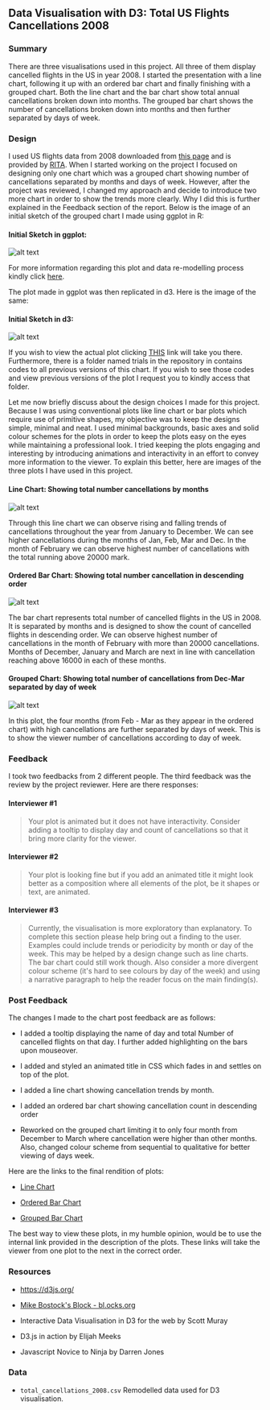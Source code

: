 ## Data Visualisation with D3: Total US Flights Cancellations 2008 ##

### Summary ###

There are three visualisations used in this project. All three of them display cancelled flights in the US in year 2008. I started the presentation with a line chart, following it up with an ordered bar chart and finally finishing with a grouped chart. Both the line chart and the bar chart show total annual cancellations broken down into months. The grouped bar chart shows the number of cancellations broken down into months and then further separated by days of week.

### Design ###

I used US flights data from 2008 downloaded from <a href="http://stat-computing.org/dataexpo/2009/the-data.html">this page</a> and is provided by <a href="https://www.transtats.bts.gov/OT_Delay/OT_DelayCause1.asp">RITA</a>. When I started working on the project I focused on designing only one chart which was a grouped chart showing number of cancellations separated by months and days of week. However, after the project was reviewed, I changed my approach and decide to introduce two more chart in order to show the trends more clearly. Why I did this is further explained in the Feedback section of the report. Below is the image of an initial sketch of the grouped chart I made using ggplot in R: 

#### Initial Sketch in ggplot: ####
![alt text](img/ggplot_grouped_chart.png)

For more information regarding this plot and data re-modelling process kindly click <a href="https://gautamjo.github.io/blogdown/2017/12/12/us-flight-cancellations-in-2008/">here</a>. 

The plot made in ggplot was then replicated in d3. Here is the image of the same:

#### Initial Sketch in d3: ####

![alt text](img/initial_sketch_in_d3.png)

If you wish to view the actual plot clicking [THIS](https://bl.ocks.org/gautamjo/raw/42f15332a5402ade4b314504edd31fb5/3efae9c49f774f414a5ecee4b211514e20dd9025/) link will take you there. Furthermore, there is a folder named trials in the repository in contains codes to all previous versions of this chart. If you wish to see those codes and view previous versions of the plot I request you to kindly access that folder.

Let me now briefly discuss about the design choices I made for this project. Because I was using conventional plots like line chart or bar plots which require use of primitive shapes, my objective was to keep the designs simple, minimal and neat. I used minimal backgrounds, basic axes and solid colour schemes for the plots in order to keep the plots easy on the eyes while maintaining a professional look. I tried keeping the plots engaging and interesting by introducing animations and interactivity in an effort to convey more information to the viewer. To explain this better, here are images of the three plots I have used in this project. 

#### Line Chart: Showing total number cancellations by months ####

![alt text](img/line_chart.png)

Through this line chart we can observe rising and falling trends of cancellations throughout the year from January to December. We can see higher cancellations during the months of Jan, Feb, Mar and Dec. In the month of February we can observe highest number of cancellations with the total running above 20000 mark.

#### Ordered Bar Chart: Showing total number cancellation in descending order ####

![alt text](img/ordered_bar_char.png)

The bar chart represents total number of cancelled flights in the US in 2008. It is separated by months and is designed to show the count of cancelled flights in descending order. We can observe highest number of cancellations in the month of February with more than 20000 cancellations. Months of December, January and March are next in line with cancellation reaching above 16000 in each of these months.

#### Grouped Chart: Showing total number of cancellations from Dec-Mar separated by day of week ####

![alt text](img/grouped_chart_month_dow_feb_mar.png)

In this plot, the four months (from Feb - Mar as they appear in the ordered chart)  with high cancellations are further separated by days of week. This is to show the viewer number of cancellations according to day of week.

### Feedback ###

I took two feedbacks from 2 different people. The third feedback was the review by the project reviewer. Here are there responses:

#### Interviewer #1 ####
>Your plot is animated but it does not have interactivity. Consider adding a tooltip to display day and count of cancellations so that it bring more clarity for the viewer.

#### Interviewer #2 ####
>Your plot is looking fine but if you add an animated title it might look better as a composition where all elements of the plot, be it shapes or text, are animated.

#### Interviewer #3 ####
> Currently, the visualisation is more exploratory than explanatory. To complete this section please help bring out a finding to the user. Examples could include trends or periodicity by month or day of the week. This may be helped by a design change such as line charts. The bar chart could still work though. Also consider a more divergent colour scheme (it's hard to see colours by day of the week) and using a narrative paragraph to help the reader focus on the main finding(s).

### Post Feedback ###

The changes I made to the chart post feedback are as follows:

* I added a tooltip displaying the name of day and total Number of cancelled flights on that day. I further added highlighting on the bars upon mouseover. 

* I added and styled an animated title in CSS which fades in and settles on top of the plot.  

* I added a line chart showing cancellation trends by month.

* I added an ordered bar chart showing cancellation count in descending order

* Reworked on the grouped chart limiting it to only four month from December to March where cancellation were higher than other months. Also, changed colour scheme from sequential to qualitative for better viewing of days week. 

Here are the links to the final rendition of plots:

* [Line Chart](https://bl.ocks.org/gautamjo/88930e3886feab371ceca8fcda3ae8cd/ca6b85af0b208489a8a678e8986bcc0e05447fcf)

* [Ordered Bar Chart](https://bl.ocks.org/gautamjo/bff786c997b6ab4a8c609951aac9f3aa/1f4177ab387379fe5305fae532bbd7ae43ffb9e1)

* [Grouped Bar Chart](https://bl.ocks.org/gautamjo/116c0af4b438b99ab444d971c661588b/414bce2d939526721c7df54a488e1c2c53f9717f)

The best way to view these plots, in my humble opinion, would be to use the internal link provided in the description of the plots. These links will take the viewer from one plot to the next in the correct order. 

### Resources ###

* https://d3js.org/

* <a href="https://bl.ocks.org/mbostock">Mike Bostock's Block - bl.ocks.org</a>

* Interactive Data Visualisation in D3 for the web by Scott Muray

* D3.js in action by Elijah Meeks

* Javascript Novice to Ninja by Darren Jones

### Data ###

* <code>total_cancellations_2008.csv</code> Remodelled data used for D3 visualisation.





      

